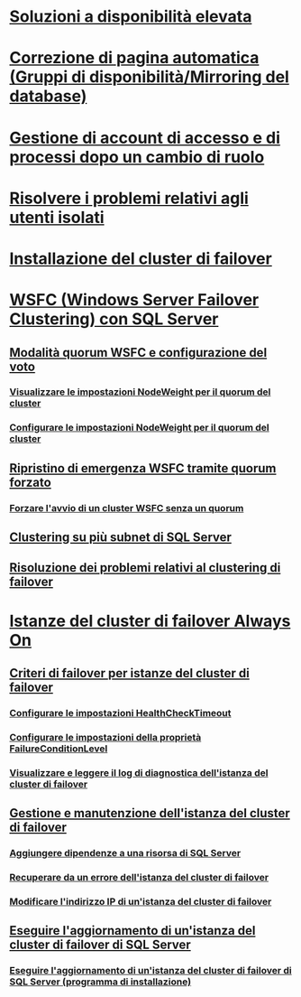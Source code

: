 # [Soluzioni a disponibilità elevata](high-availability-solutions-sql-server.md)  
# [Correzione di pagina automatica (Gruppi di disponibilità/Mirroring del database)](automatic-page-repair-availability-groups-database-mirroring.md)  
# [Gestione di account di accesso e di processi dopo un cambio di ruolo](management-of-logins-and-jobs-after-role-switching-sql-server.md)  
# [Risolvere i problemi relativi agli utenti isolati](troubleshoot-orphaned-users-sql-server.md)  

# [Installazione del cluster di failover](install/sql-server-failover-cluster-installation.md)  

# [WSFC (Windows Server Failover Clustering) con SQL Server](windows/windows-server-failover-clustering-wsfc-with-sql-server.md)  
## [Modalità quorum WSFC e configurazione del voto](windows/wsfc-quorum-modes-and-voting-configuration-sql-server.md)  
### [Visualizzare le impostazioni NodeWeight per il quorum del cluster](windows/view-cluster-quorum-nodeweight-settings.md)  
### [Configurare le impostazioni NodeWeight per il quorum del cluster](windows/configure-cluster-quorum-nodeweight-settings.md)  
## [Ripristino di emergenza WSFC tramite quorum forzato](windows/wsfc-disaster-recovery-through-forced-quorum-sql-server.md)  
### [Forzare l'avvio di un cluster WSFC senza un quorum](windows/force-a-wsfc-cluster-to-start-without-a-quorum.md)  
## [Clustering su più subnet di SQL Server](windows/sql-server-multi-subnet-clustering-sql-server.md)  
## [Risoluzione dei problemi relativi al clustering di failover](windows/failover-cluster-troubleshooting.md)  

# [Istanze del cluster di failover Always On](windows/always-on-failover-cluster-instances-sql-server.md)  
## [Criteri di failover per istanze del cluster di failover](windows/failover-policy-for-failover-cluster-instances.md)  
### [Configurare le impostazioni HealthCheckTimeout](windows/configure-healthchecktimeout-property-settings.md)  
### [Configurare le impostazioni della proprietà FailureConditionLevel](windows/configure-failureconditionlevel-property-settings.md)  
### [Visualizzare e leggere il log di diagnostica dell'istanza del cluster di failover](windows/view-and-read-failover-cluster-instance-diagnostics-log.md)  
## [Gestione e manutenzione dell'istanza del cluster di failover](windows/failover-cluster-instance-administration-and-maintenance.md)  
### [Aggiungere dipendenze a una risorsa di SQL Server](windows/add-dependencies-to-a-sql-server-resource.md)  
### [Recuperare da un errore dell'istanza del cluster di failover](windows/recover-from-failover-cluster-instance-failure.md)  
### [Modificare l'indirizzo IP di un'istanza del cluster di failover](windows/change-the-ip-address-of-a-failover-cluster-instance.md)  
## [Eseguire l'aggiornamento di un'istanza del cluster di failover di SQL Server](windows/upgrade-a-sql-server-failover-cluster-instance.md)  
### [Eseguire l'aggiornamento di un'istanza del cluster di failover di SQL Server (programma di installazione)](windows/upgrade-a-sql-server-failover-cluster-instance-setup.md)
